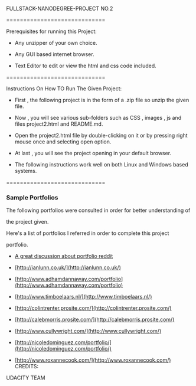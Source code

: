 FULLSTACK-NANODEGREE-PROJECT NO.2

=============================

Prerequisites for running this Project:

* Any unzipper of your own choice.

* Any GUI based internet browser.

* Text Editor to edit or view the html and css code included.  

=============================

Instructions On How TO Run The Given Project:

* First , the following project is in the form of a .zip file so unzip the given file.

* Now , you will see various sub-folders such as CSS , images , js and files project2.html and README.md.

* Open the project2.html file by double-clicking on it or by pressing right mouse once and selecting open option.

* At last , you will see the project opening in your default browser.

* The following instructions work well on both Linux and Windows based systems.

=============================

### Sample Portfolios

The following portfolios were consulted in order for better understanding of

the project given.

Here's a list of portfolios I referred in order to complete this project

portfolio.

* [A great discussion about portfolio reddit](http://www.reddit.com/r/webdev/comments/280qkr/would_anybody_like_to_post_their_portfolio_site/)

* [http://ianlunn.co.uk/](http://ianlunn.co.uk/)

* [http://www.adhamdannaway.com/portfolio](http://www.adhamdannaway.com/portfolio)

* [http://www.timboelaars.nl/](http://www.timboelaars.nl/)

* [http://colintrenter.prosite.com/](http://colintrenter.prosite.com/)

* [http://calebmorris.prosite.com/](http://calebmorris.prosite.com/)

* [http://www.cullywright.com/](http://www.cullywright.com/)

* [http://nicoledominguez.com/portfolio/](http://nicoledominguez.com/portfolio/)

* [http://www.roxannecook.com/](http://www.roxannecook.com/)
CREDITS:

UDACITY TEAM
